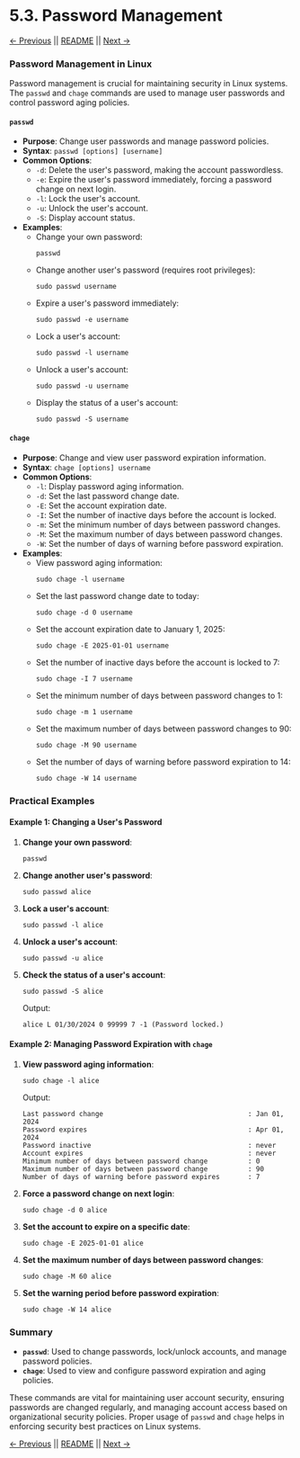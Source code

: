 # 5.3. Password Management

[← Previous](./5.2-Groups.md) || [README](../README.md) || [Next →](../06-Networking/6.1-Basics.md)

### Password Management in Linux

Password management is crucial for maintaining security in Linux systems. The `passwd` and `chage` commands are used to manage user passwords and control password aging policies.

#### `passwd`

- **Purpose**: Change user passwords and manage password policies.
- **Syntax**: `passwd [options] [username]`
- **Common Options**:
  - `-d`: Delete the user's password, making the account passwordless.
  - `-e`: Expire the user's password immediately, forcing a password change on next login.
  - `-l`: Lock the user's account.
  - `-u`: Unlock the user's account.
  - `-S`: Display account status.
- **Examples**:
  - Change your own password:
    ```
    passwd
    ```
  - Change another user's password (requires root privileges):
    ```
    sudo passwd username
    ```
  - Expire a user's password immediately:
    ```
    sudo passwd -e username
    ```
  - Lock a user's account:
    ```
    sudo passwd -l username
    ```
  - Unlock a user's account:
    ```
    sudo passwd -u username
    ```
  - Display the status of a user's account:
    ```
    sudo passwd -S username
    ```

#### `chage`

- **Purpose**: Change and view user password expiration information.
- **Syntax**: `chage [options] username`
- **Common Options**:
  - `-l`: Display password aging information.
  - `-d`: Set the last password change date.
  - `-E`: Set the account expiration date.
  - `-I`: Set the number of inactive days before the account is locked.
  - `-m`: Set the minimum number of days between password changes.
  - `-M`: Set the maximum number of days between password changes.
  - `-W`: Set the number of days of warning before password expiration.
- **Examples**:
  - View password aging information:
    ```
    sudo chage -l username
    ```
  - Set the last password change date to today:
    ```
    sudo chage -d 0 username
    ```
  - Set the account expiration date to January 1, 2025:
    ```
    sudo chage -E 2025-01-01 username
    ```
  - Set the number of inactive days before the account is locked to 7:
    ```
    sudo chage -I 7 username
    ```
  - Set the minimum number of days between password changes to 1:
    ```
    sudo chage -m 1 username
    ```
  - Set the maximum number of days between password changes to 90:
    ```
    sudo chage -M 90 username
    ```
  - Set the number of days of warning before password expiration to 14:
    ```
    sudo chage -W 14 username
    ```

### Practical Examples

#### Example 1: Changing a User's Password

1. **Change your own password**:

   ```
   passwd
   ```

2. **Change another user's password**:

   ```
   sudo passwd alice
   ```

3. **Lock a user's account**:

   ```
   sudo passwd -l alice
   ```

4. **Unlock a user's account**:

   ```
   sudo passwd -u alice
   ```

5. **Check the status of a user's account**:
   ```
   sudo passwd -S alice
   ```
   Output:
   ```
   alice L 01/30/2024 0 99999 7 -1 (Password locked.)
   ```

#### Example 2: Managing Password Expiration with `chage`

1. **View password aging information**:

   ```
   sudo chage -l alice
   ```

   Output:

   ```
   Last password change                                    : Jan 01, 2024
   Password expires                                        : Apr 01, 2024
   Password inactive                                       : never
   Account expires                                         : never
   Minimum number of days between password change          : 0
   Maximum number of days between password change          : 90
   Number of days of warning before password expires       : 7
   ```

2. **Force a password change on next login**:

   ```
   sudo chage -d 0 alice
   ```

3. **Set the account to expire on a specific date**:

   ```
   sudo chage -E 2025-01-01 alice
   ```

4. **Set the maximum number of days between password changes**:

   ```
   sudo chage -M 60 alice
   ```

5. **Set the warning period before password expiration**:
   ```
   sudo chage -W 14 alice
   ```

### Summary

- **`passwd`**: Used to change passwords, lock/unlock accounts, and manage password policies.
- **`chage`**: Used to view and configure password expiration and aging policies.

These commands are vital for maintaining user account security, ensuring passwords are changed regularly, and managing account access based on organizational security policies. Proper usage of `passwd` and `chage` helps in enforcing security best practices on Linux systems.

[← Previous](./5.2-Groups.md) || [README](../README.md) || [Next →](../06-Networking/6.1-Network-Configuration.md)
